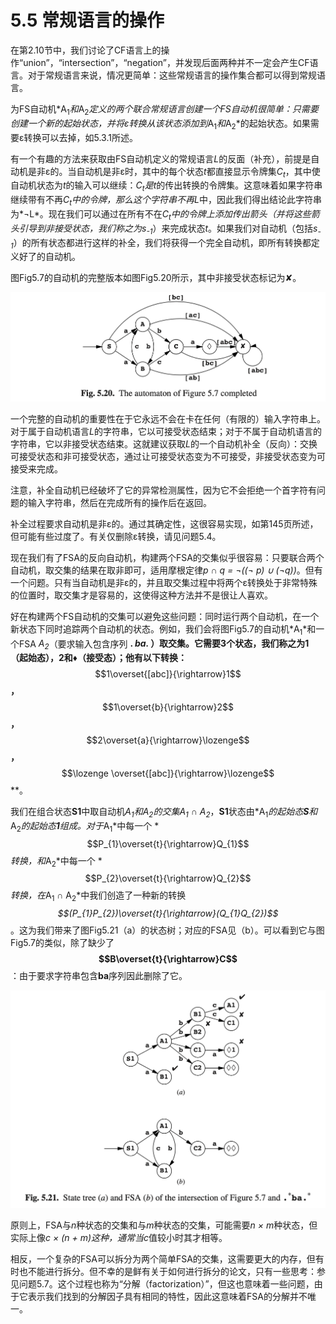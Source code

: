 # 5.5 常规语言的操作

在第2.10节中，我们讨论了CF语言上的操作“union”，“intersection”，“negation”，并发现后面两种并不一定会产生CF语言。对于常规语言来说，情况更简单：这些常规语言的操作集合都可以得到常规语言。

为FS自动机*A<sub>1</sub>*和*A<sub>2</sub>*定义的两个联合常规语言创建一个FS自动机很简单：只需要创建一个新的起始状态，并将ε转换从该状态添加到*A<sub>1</sub>*和*A<sub>2</sub>*的起始状态。如果需要ε转换可以去掉，如5.3.1所述。

有一个有趣的方法来获取由FS自动机定义的常规语言*L*的反面（补充），前提是自动机是非ε的。当自动机是非ε时，其中的每个状态*t*都直接显示令牌集*C<sub>t</sub>*，其中使自动机状态为*t*的输入可以继续：*C<sub>t</sub>*是*t*的传出转换的令牌集。这意味着如果字符串继续带有不再*C<sub>t</sub>*中的令牌，那么这个字符串不再*L*中，因此我们得出结论此字符串为*¬L*。现在我们可以通过在所有不在*C<sub>t</sub>*中的令牌上添加传出箭头（并将这些箭头引导到非接受状态，我们称之为*s<sub>-1</sub>*）来完成状态*t*。如果我们对自动机（包括*s<sub>-1</sub>*）的所有状态都进行这样的补全，我们将获得一个完全自动机，即所有转换都定义好了的自动机。

图Fig5.7的自动机的完整版本如图Fig5.20所示，其中非接受状态标记为✘。

![图1](../../img/5.5_1-Fig.5.20.png)

一个完整的自动机的重要性在于它永远不会在卡在任何（有限的）输入字符串上。对于属于自动机语言*L*的字符串，它以可接受状态结束；对于不属于自动机语言的字符串，它以非接受状态结束。这就建议获取*L*的一个自动机补全（反向）：交换可接受状态和非可接受状态，通过让可接受状态变为不可接受，非接受状态变为可接受来完成。

注意，补全自动机已经破坏了它的异常检测属性，因为它不会拒绝一个首字符有问题的输入字符串，然后在完成所有的操作后在返回。

补全过程要求自动机是非ε的。通过其确定性，这很容易实现，如第145页所述，但可能有些过度了。有关仅删除ε转换，请见问题5.4。

现在我们有了FSA的反向自动机，构建两个FSA的交集似乎很容易：只要联合两个自动机，取交集的结果在取非即可，适用摩根定律*p ∩ q = ¬((¬ p) ∪ (¬q))*。但有一个问题。只有当自动机是非ε的，并且取交集过程中将两个ε转换处于非常特殊的位置时，取交集才是容易的，这使得这种方法并不是很让人喜欢。

好在构建两个FS自动机的交集可以避免这些问题：同时运行两个自动机，在一个新状态下同时追踪两个自动机的状态。例如，我们会将图Fig5.7的自动机*A<sub>1</sub>*和一个FSA *A<sub>2</sub>*（要求输入包含序列 **.<sup> *</sup>ba.<sup> *</sup>** ）取交集。它需要3个状态，我们称之为1（起始态），2和♦（接受态）；他有以下转换：**$$1\overset{[abc]}{\rightarrow}1$$**，**$$1\overset{b}{\rightarrow}2$$**，**$$2\overset{a}{\rightarrow}\lozenge$$**，**$$\lozenge \overset{[abc]}{\rightarrow}\lozenge$$**。

我们在组合状态**S1**中取自动机*A<sub>1</sub>*和*A<sub>2</sub>*的交集*A<sub>1</sub> ∩ A<sub>2</sub>*，**S1**状态由*A<sub>1</sub>*的起始态**S**和*A<sub>2</sub>*的起始态**1**组成。对于*A<sub>1</sub>*中每一个 *$$P_{1}\overset{t}{\rightarrow}Q_{1}$$*转换，和*A<sub>2</sub>*中每一个 *$$P_{2}\overset{t}{\rightarrow}Q_{2}$$*转换，在*A<sub>1</sub> ∩ A<sub>2</sub>*中我们创造了一种新的转换 *$$(P_{1}P_{2})\overset{t}{\rightarrow}(Q_{1}Q_{2})$$* 。这为我们带来了图Fig5.21（a）的状态树；对应的FSA见（b）。可以看到它与图Fig5.7的类似，除了缺少了 **$$B\overset{t}{\rightarrow}C$$**：由于要求字符串包含**ba**序列因此删除了它。

![图2](../../img/5.5_2-Fig.5.21.png)

原则上，FSA与*n*种状态的交集和与*m*种状态的交集，可能需要*n × m*种状态，但实际上像*c × (n + m)*这种，通常当*c*值较小时其才相等。

相反，一个复杂的FSA可以拆分为两个简单FSA的交集，这需要更大的内存，但有时也不能进行拆分。但不幸的是鲜有关于如何进行拆分的论文，只有一些思考：参见问题5.7。这个过程也称为“分解（factorization）”，但这也意味着一些问题，由于它表示我们找到的分解因子具有相同的特性，因此这意味着FSA的分解并不唯一。